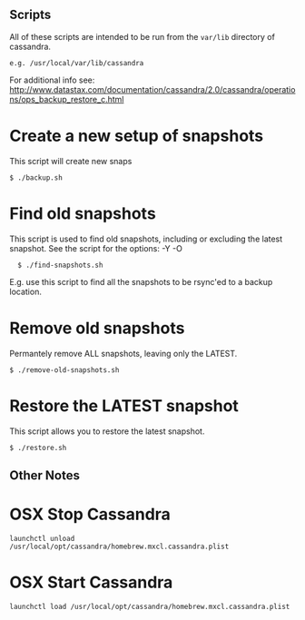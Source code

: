 Scripts
-------
All of these scripts are intended to be run from the `var/lib` directory of
cassandra.

    e.g. /usr/local/var/lib/cassandra

For additional info see: http://www.datastax.com/documentation/cassandra/2.0/cassandra/operations/ops_backup_restore_c.html

Create a new setup of snapshots
===============================
This script will create new snaps

    $ ./backup.sh

Find old snapshots
==================
This script is used to find old snapshots, including or excluding the latest
snapshot.  See the script for the options: -Y -O

      $ ./find-snapshots.sh

E.g. use this script to find all the snapshots to be rsync'ed to a backup location.

Remove old snapshots
====================
Permantely remove ALL snapshots, leaving only the LATEST.

    $ ./remove-old-snapshots.sh

Restore the LATEST snapshot
===========================
This script allows you to restore the latest snapshot.

    $ ./restore.sh

Other Notes
-----------

OSX Stop Cassandra
==================

    launchctl unload /usr/local/opt/cassandra/homebrew.mxcl.cassandra.plist

OSX Start Cassandra
===================

    launchctl load /usr/local/opt/cassandra/homebrew.mxcl.cassandra.plist

